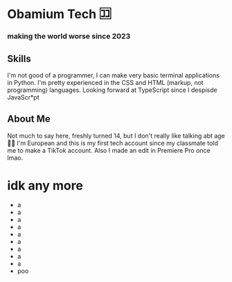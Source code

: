 # Obamium Tech 🈁
### making the world worse since 2023

## Skills
I'm not good of a programmer, I can make very basic terminal applications in Python.
I'm pretty experienced in the CSS and HTML (markup, not programming) languages.
Looking forward at TypeScript since I despisde JavaScr*pt

## About Me
Not much to say here, freshly turned 14, but I don't really like talking abt age 🤷‍♂️
I'm European and this is my first tech account since my classmate told me to make a TikTok account.
Also I made an edit in Premiere Pro once lmao.

# idk any more

- a
- a
- a
- a
- a
- a
- a
- a
- a
- poo
